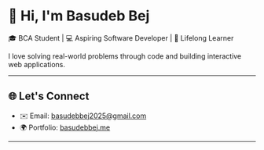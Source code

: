 <!--# Basudeb-Bej.github.io-->

# 👋 Hi, I'm Basudeb Bej

🎓 BCA Student | 💻 Aspiring Software Developer | 🧠 Lifelong Learner

I love solving real-world problems through code and building interactive web applications.

---

## 🌐 Let's Connect

- ✉️ Email: basudebbej2025@gmail.com
- 🌍 Portfolio: [basudebbej.me](https://basudeb-bej.me)

---

